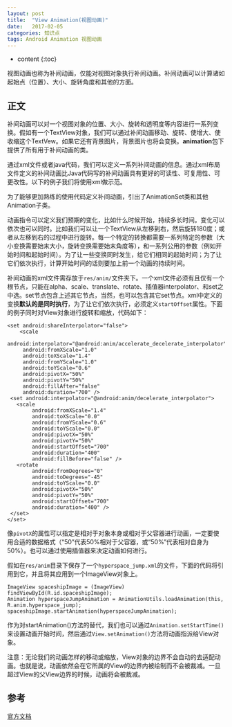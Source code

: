 ```yaml
---
layout: post
title:  "View Animation(视图动画)"
date:   2017-02-05
categories: 知识点
tags: Android Animation 视图动画
---
```


* content
{:toc}

视图动画也称为补间动画，仅能对视图对象执行补间动画。补间动画可以计算诸如起始点（位置）、大小、旋转角度和其他的方面。




## 正文

补间动画可以对一个视图对象的位置、大小、旋转和透明度等内容进行一系列变换。假如有一个TextView对象，我们可以通过补间动画移动、旋转、使增大、使收缩这个TextVew。如果它还有背景图片，背景图片也将会变换。**animation**包下提供了所有用于补间动画的类。

通过xml文件或者java代码，我们可以定义一系列补间动画的信息。通过xml布局文件定义的补间动画比Java代码写的补间动画具有更好的可读性、可复用性、可更改性。以下的例子我们将使用xml做示范。

为了能够更加熟练的使用代码定义补间动画，引出了AnimationSet类和其他Animation子类。

动画指令可以定义我们预期的变化，比如什么时候开始，持续多长时间。变化可以依次也可以同时。比如我们可以让一个TextView从左移到右，然后旋转180度；或者从左移到右的过程中进行旋转。每一个特定的转换都需要一系列特定的参数（大小变换需要始末大小，旋转变换需要始末角度等），和一系列公用的参数（例如开始时间和起始时间）。为了让一些变换同时发生，给它们相同的起始时间；为了让它们依次执行，计算开始时间的话则要加上前一个动画的持续时间。

补间动画的xml文件需存放于`res/anim/`文件夹下。一个xml文件必须有且仅有一个根节点，只能在alpha、scale、translate、rotate、插值器interpolator、和set之中选。set节点包含上述其它节点，当然，也可以包含其它set节点。xml中定义的变换**默认的是同时执行**，为了让它们依次执行，必须定义`startOffset`属性。下面的例子同时对View对象进行旋转和缩放，代码如下：

    <set android:shareInterpolator="false">
        <scale
         android:interpolator="@android:anim/accelerate_decelerate_interpolator"
         android:fromXScale="1.0"
         android:toXScale="1.4"
         android:fromYScale="1.0"
         android:toYScale="0.6"
         android:pivotX="50%"
         android:pivotY="50%"
         android:fillAfter="false"
         android:duration="700" />
     <set android:interpolator="@android:anim/decelerate_interpolator">
       <scale
            android:fromXScale="1.4"
            android:toXScale="0.0"
            android:fromYScale="0.6"
            android:toYScale="0.0"
            android:pivotX="50%"
            android:pivotY="50%"
            android:startOffset="700"
            android:duration="400"
            android:fillBefore="false" />
       <rotate
            android:fromDegrees="0"
            android:toDegrees="-45"
            android:toYScale="0.0"
        	android:pivotX="50%"
        	android:pivotY="50%"
       	    android:startOffset="700"
       	    android:duration="400" />
     </set>
    </set>

像`pivotX`的属性可以指定是相对于对象本身或相对于父容器进行动画，一定要使用合适的数据格式（“50”代表50%相对于父容器，或“50%”代表相对自身为50%）。也可以通过使用插值器来决定动画如何进行。


假如在`res/anim`目录下保存了一个`hyperspace_jump.xml`的文件，下面的代码将引用到它，并且将其应用到一个ImageView对象上。

    ImageView spaceshipImage = (ImageView) findViewById(R.id.spaceshipImage);
    Animation hyperspaceJumpAnimation = AnimationUtils.loadAnimation(this, R.anim.hyperspace_jump);
    spaceshipImage.startAnimation(hyperspaceJumpAnimation);

作为对startAnimation()方法的替代，我们也可以通过`Animation.setStartTime()`来设置动画开始时间，然后通过`View.setAnimation()`方法将动画指派给View对象。

注意：无论我们的动画怎样的移动或缩放，View对象的边界不会自动的去适配动画。也就是说，动画依然会在它所属的View的边界内被绘制而不会被裁减。一旦超过View的父View边界的时候，动画将会被裁减。

## 参考

[官方文档](https://developer.android.google.cn/guide/topics/graphics/view-animation.html)